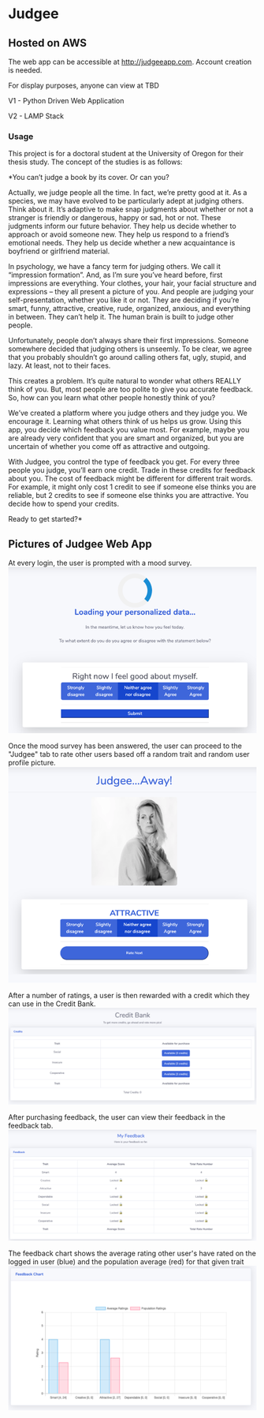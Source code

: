# Judgee 
## Hosted on AWS
The web app can be accessible at http://judgeeapp.com. Account creation is needed.

For display purposes, anyone can view at TBD

V1 - Python Driven Web Application

V2 - LAMP Stack

### Usage

This project is for a doctoral student at the University of Oregon for their thesis study.
The concept of the studies is as follows:


*You can’t judge a book by its cover. Or can you?


Actually, we judge people all the time. In fact, we’re pretty good at it. As a species, we may have evolved to be particularly adept at judging others. Think about it. It’s adaptive to make snap judgments about whether or not a stranger is friendly or dangerous, happy or sad, hot or not. These judgments inform our future behavior. They help us decide whether to approach or avoid someone new. They help us respond to a friend’s emotional needs. They help us decide whether a new acquaintance is boyfriend or girlfriend material.

In psychology, we have a fancy term for judging others. We call it “impression formation”. And, as I’m sure you’ve heard before, first impressions are everything. Your clothes, your hair, your facial structure and expressions – they all present a picture of you. And people are judging your self-presentation, whether you like it or not. They are deciding if you’re smart, funny, attractive, creative, rude, organized, anxious, and everything in between. They can’t help it. The human brain is built to judge other people.

Unfortunately, people don’t always share their first impressions. Someone somewhere decided that judging others is unseemly. To be clear, we agree that you probably shouldn’t go around calling others fat, ugly, stupid, and lazy. At least, not to their faces.

This creates a problem. It’s quite natural to wonder what others REALLY think of you. But, most people are too polite to give you accurate feedback. So, how can you learn what other people honestly think of you?

We’ve created a platform where you judge others and they judge you. We encourage it. Learning what others think of us helps us grow. Using this app, you decide which feedback you value most. For example, maybe you are already very confident that you are smart and organized, but you are uncertain of whether you come off as attractive and outgoing.

With Judgee, you control the type of feedback you get. For every three people you judge, you’ll earn one credit. Trade in these credits for feedback about you. The cost of feedback might be different for different trait words. For example, it might only cost 1 credit to see if someone else thinks you are reliable, but 2 credits to see if someone else thinks you are attractive. You decide how to spend your credits.

Ready to get started?*


## Pictures of Judgee Web App

At every login, the user is prompted with a mood survey.
![mood-survey](https://github.com/josephgregoryii/Projects/blob/master/Work%20Projects/Judgee/img/mood-survey.png)

Once the mood survey has been answered, the user can proceed to the "Judgee" tab to rate other users based off
a random trait and random user profile picture.
![rating-system](https://github.com/josephgregoryii/Projects/blob/master/Work%20Projects/Judgee/img/rating-system.png)

After a number of ratings, a user is then rewarded with a credit which they can use in the Credit Bank.
![credit-bank](https://github.com/josephgregoryii/Projects/blob/master/Work%20Projects/Judgee/img/credit-bank.png)

After purchasing feedback, the user can view their feedback in the feedback tab.
![feedback-table](https://github.com/josephgregoryii/Projects/blob/master/Work%20Projects/Judgee/img/feedback-table.png)

The feedback chart shows the average rating other user's have rated on the logged in user (blue) and the population average (red)
for that given trait
![feedback-chart](https://github.com/josephgregoryii/Projects/blob/master/Work%20Projects/Judgee/img/feedback-chart.png)

